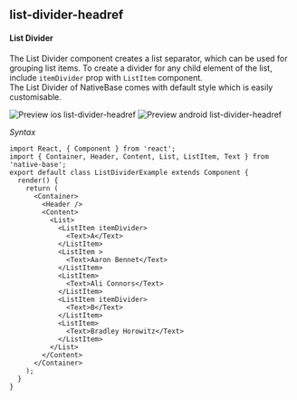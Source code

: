 ## list-divider-headref
#### List Divider

The List Divider component creates a list separator, which can be used for grouping list items. To create a divider for any child element of the list, include <code>itemDivider</code> prop with <code>ListItem</code> component.<br />
The List Divider of NativeBase comes with default style which is easily customisable.

![Preview ios list-divider-headref](https://github.com/GeekyAnts/NativeBase-KitchenSink/raw/v2.5.0/screenshots/ios/list-divider.png)
![Preview android list-divider-headref](https://github.com/GeekyAnts/NativeBase-KitchenSink/raw/v2.5.0/screenshots/android/list-divider.png)

*Syntax*

<pre class="line-numbers"><code class="language-jsx">import React, { Component } from 'react';
import { Container, Header, Content, List, ListItem, Text } from 'native-base';
export default class ListDividerExample extends Component {
  render() {
    return (
      &lt;Container>
        &lt;Header />
        &lt;Content>
          &lt;List>
            &lt;ListItem itemDivider>
              &lt;Text>A&lt;/Text>
            &lt;/ListItem>                    
            &lt;ListItem >
              &lt;Text>Aaron Bennet&lt;/Text>
            &lt;/ListItem>
            &lt;ListItem>
              &lt;Text>Ali Connors&lt;/Text>
            &lt;/ListItem>
            &lt;ListItem itemDivider>
              &lt;Text>B&lt;/Text>
            &lt;/ListItem>  
            &lt;ListItem>
              &lt;Text>Bradley Horowitz&lt;/Text>
            &lt;/ListItem>
          &lt;/List>
        &lt;/Content>
      &lt;/Container>
    );
  }
}
</code></pre><br />
